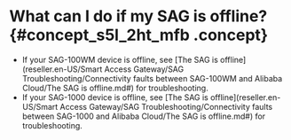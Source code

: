 # What can I do if my SAG is offline? {#concept_s5l_2ht_mfb .concept}

-   If your SAG-100WM device is offline, see [The SAG is offline](reseller.en-US/Smart Access Gateway/SAG Troubleshooting/Connectivity faults between SAG-100WM and Alibaba Cloud/The SAG is offline.md#) for troubleshooting.
-   If your SAG-1000 device is offline, see [The SAG is offline](reseller.en-US/Smart Access Gateway/SAG Troubleshooting/Connectivity faults between SAG-1000 and Alibaba Cloud/The SAG is offline.md#) for troubleshooting.

